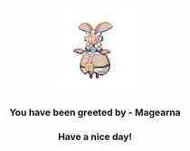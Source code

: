 <p align="center">
    <img src="https://raw.githubusercontent.com/PokeAPI/sprites/master/sprites/pokemon/801.png" width="150" height="150">
</p>
<h3 align="center">You have been greeted by - <b>Magearna</b></h3>
<h3 align="center">Have a nice day!</h3>
